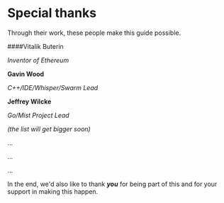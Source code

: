 # Special thanks

Through their work, these people make this guide possible. 

####Vitalik Buterin

_Inventor of Ethereum_

**Gavin Wood**

_C++/IDE/Whisper/Swarm Lead_

**Jeffrey Wilcke**

_Go/Mist Project  Lead_


*(the list will get bigger soon)*

...

...

...

In the end, we'd also like to thank **_you_** for being part of this and for your support in making this happen. 